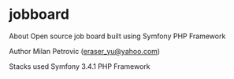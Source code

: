 jobboard
========

About
Open source job board built using Symfony PHP Framework

Author
Milan Petrovic (eraser_yu@yahoo.com)

Stacks used
Symfony 3.4.1 PHP Framework

